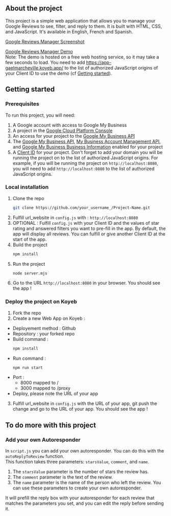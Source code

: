 ## About the project

This project is a simple web application that allows you to manage your Google Reviews to see, filter, and reply to them. It is built with HTML, CSS, and JavaScript. It's available in English, French and Spanish.

[Google Reviews Manager Screenshot](https://dashboard-reviews.000webhostapp.com/screen.png)

[Google Reviews Manager Demo](https://app-gaelmarcheville.koyeb.app/)  
Note: The demo is hosted on a free web hosting service, so it may take a few seconds to load. You need to add https://app-gaelmarcheville.koyeb.app/ to the list of authorized JavaScript origins of your Client ID to use the demo (cf [Getting started](#getting-started)).

## Getting started

### Prerequisites

To run this project, you will need:

1. A Google account with access to Google My Business
2. A project in the [Google Cloud Platform Console](https://console.cloud.google.com/)
3. An access for your project to the [Google My Business API](https://developers.google.com/my-business/content/prereqs?)
4. The [Google My Business API](https://console.cloud.google.com/marketplace/product/google/mybusiness.googleapis.com), [My Business Account Management API](https://developers.google.com/my-business/reference/accountmanagement/rest?), and
[Google My Business Business Information](https://developers.google.com/my-business/reference/businessinformation) enabled for your project
5. A [Client ID](https://console.cloud.google.com/apis/credentials) for your project. Don't forget to add your domain you will be running the project on to the list of authorized JavaScript origins. For example, if you will be running the project on `http://localhost:8080`, you will need to add `http://localhost:8080` to the list of authorized JavaScript origins.

### Local installation
1. Clone the repo
   ```sh
   git clone https://github.com/your_username_/Project-Name.git
   ```
2. Fulfill url_website in `config.js` with : `http://localhost:8080` 
3. OPTIONAL : Fulfill `config.js` with your Client ID and the values of star rating and answered filters you want to pre-fill in the app. By default, the app will display all reviews. You can fulfill or give another Client ID at the start of the app.
4. Build the project
   ```sh
   npm install
   ```
5. Run the project
   ```sh
   node server.mjs
   ```
6. Go to the URL `http://localhost:8080`  in your browser. You should see the app !

### Deploy the project on Koyeb
1. Fork the repo
2. Create a new Web App on Koyeb :
- Deployement method : Github
- Repository : your forked repo
- Build command : 
   ```sh
   npm install
   ```
- Run command :
   ```sh
   npm run start
   ```
- Port : 
   - 8000 mapped to /
   - 3000 mapped to /proxy
- Deploy, please note the URL of your app
3. Fulfill url_website in `config.js` with the URL of your app, git push the change and go to the URL of your app. You should see the app !

## To do more with this project

### Add your own Autoresponder

In `script.js` you can add your own autoresponder. You can do this with the `autoReplyToReview` function.  
This function takes three parameters: `starsValue`, `comment`, and `name`. 

1. The `starsValue` parameter is the number of stars the review has. 
2. The `comment` parameter is the text of the review. 
3. The `name` parameter is the name of the person who left the review. You can use these parameters to create your own autoresponder. 

It will prefill the reply box with your autoresponder for each review that matches the parameters you set, and you can edit the reply before sending it.